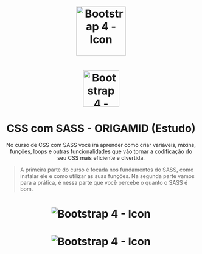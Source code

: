 <h1 align="center">
    <img width="130px" alt="Bootstrap 4 - Icon" src="https://user-images.githubusercontent.com/57417305/81760730-69438e00-949e-11ea-97a8-9f84ed0a171f.png" />
</h1>
<h1 align="center">
    <img width="95px" alt="Bootstrap 4 - Icon" src="https://user-images.githubusercontent.com/57417305/81761336-1074f500-94a0-11ea-9510-c0d89195c95a.png" />
</h1>

<h1 align="center">
    CSS com SASS - ORIGAMID (Estudo)
</h2>
 
 <p align="center">
No curso de CSS com SASS você irá aprender como criar variáveis, mixins, funções, loops e outras funcionalidades que vão tornar a codificação do seu CSS mais eficiente e divertida.
</p>

> A primeira parte do curso é focada nos fundamentos do SASS, como instalar ele e como utilizar as suas funções. Na segunda parte vamos para a prática, é nessa parte que você percebe o quanto o SASS é bom.

<h1 align="center">
    <img alt="Bootstrap 4 - Icon" src="https://user-images.githubusercontent.com/57417305/81760868-c5a6ad80-949e-11ea-99f0-6621c47e1123.png" />
</h1>

<h1 align="center">
    <img alt="Bootstrap 4 - Icon" src="https://user-images.githubusercontent.com/57417305/81761078-5a111000-949f-11ea-8756-c8105a91d533.png" />
</h1>





